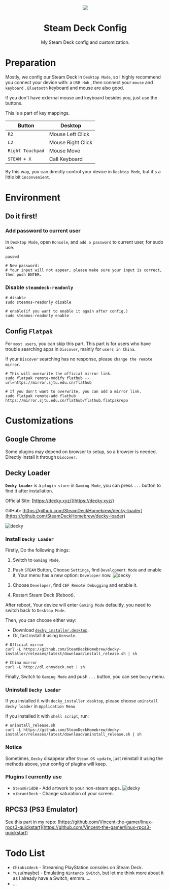 <p align="center">
    <img src="./.github/steamdeck.png"/>
</p>

<h1 align="center">
Steam Deck Config
</h1>

<p align="center">
My Steam Deck config and customization.
</p>

# Preparation
Mostly, we config our Steam Deck in `Desktop Mode`, so I highly recommend you connect your device with: 
a `USB Hub` , then connect your `mouse` and `keyboard` . `Bluetooth` keyboard and mouse are also good.

If you don't have external mouse and keyboard besides you, just use the buttons.

This is a part of key mappings.

| Button            | Desktop            |
| -                 | -                  |
|   `R2`            |  Mouse Left Click  |
|   `L2`            |  Mouse Right Click |
|  `Right Touchpad` | Mouse Move         |
| `STEAM + X`       | Call Keyboard      |

By this way, you can directly control your device in `Desktop Mode`, but it's a little bit `inconvenient`.

# Environment

## Do it first!

### Add password to current user
In `Desktop Mode`, open `Konsole`, and `add a password` to current user, for sudo use.

```shell
passwd

# New password: 
# Your input will not appear, please make sure your input is correct, then push ENTER.
```

### Disable `steamdeck-readonly`
```shell
# disable
sudo steamos-readonly disable

# enable(if you want to enable it again after config.)
sudo steamos-readonly enable
```


## Config `Flatpak`
For `most users`, you can skip this part. This part is for users who have trouble searching apps in `Discover`, mainly for `users in China`.

If your `Discover` searching has no response, please `change the remote mirror`.

```shell
# This will overwrite the official mirror link.
sudo flatpak remote-modify flathub --url=https://mirror.sjtu.edu.cn/flathub

# If you don't want to overwrite, you can add a mirror link.
sudo flatpak remote-add flathub https://mirror.sjtu.edu.cn/flathub/flathub.flatpakrepo
```

# Customizations

## Google Chrome
Some plugins may depend on browser to setup, so a browser is needed. Directly install it through `Discover`.

## Decky Loader
**`Decky Loader`** is a `plugin store` in `Gaming Mode`, you can press `...` button to find it after installation.

Official Site: [https://decky.xyz/](https://decky.xyz/)

GitHub: [https://github.com/SteamDeckHomebrew/decky-loader](https://github.com/SteamDeckHomebrew/decky-loader)

![decky](./.github/decky.png)

### Install `Decky Loader`
Firstly, Do the following things:
1. Switch to `Gaming Mode`,
2. Push `STEAM` Button, Choose `Settings`, find `Development Mode` and enable it, Your menu has a new option: `Developer` now.
![decky](./.github/developer-mode.png)
3. Choose `Developer`, find `CEF Remote Debugging` and enable it.

4. Restart Steam Deck (Reboot).

After reboot, Your device will enter `Gaming Mode` defaultly, you need to switch back to `Desktop Mode`.

Then, you can choose either way:
- Download [`decky_installer.desktop`](https://decky.xyz/download).
- Or, fast install it using `Konsole`.
```shell
# Official mirror
curl -L https://github.com/SteamDeckHomebrew/decky-installer/releases/latest/download/install_release.sh | sh

# China mirror
curl -L http://dl.ohmydeck.net | sh
```

Finally, Switch to `Gaming Mode` and push `...` button, you can see `Decky` menu.

### Uninstall `Decky Loader`

If you installed it with `decky_installer.desktop`, please choose `uninstall decky loader` in `Application Menu`

If you installed it with `shell script`, run:
```shell
# uninstall_release.sh
curl -L https://github.com/SteamDeckHomebrew/decky-installer/releases/latest/download/uninstall_release.sh | sh
```

### Notice
Sometimes, `Decky` disappear after `Steam OS update`, just reinstall it using the methods above, your config of plugins will keep.

### Plugins I currently use
- `SteamGridDB` - Add artwork to your non-steam apps.
![decky](./.github/SteamGridDB.png)
- `vibrantDeck` - Change saturation of your screen.

## RPCS3 (PS3 Emulator)
See this part in my repo: [https://github.com/Vincent-the-gamer/linux-rpcs3-quickstart](https://github.com/Vincent-the-gamer/linux-rpcs3-quickstart)

# Todo List
- `Chiaki4deck` - Streaming PlayStation consoles on Steam Deck.
- `Yuzu`(maybe) - Emulating `Nintendo Switch`, but let me think more about it as I already have a Switch, emmm..... 
- ...